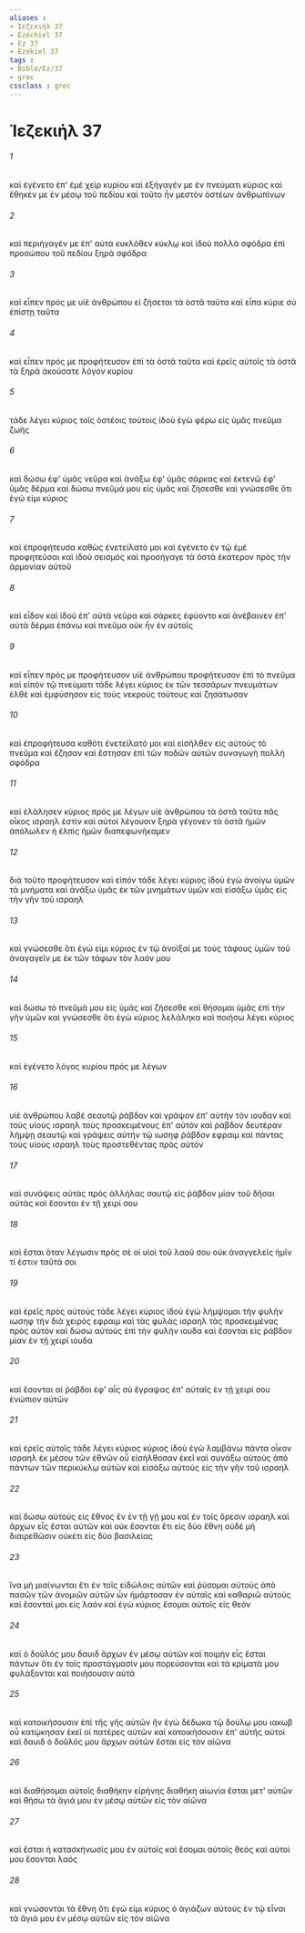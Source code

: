 ```yaml
---
aliases : 
- Ἰεζεκιήλ 37
- Ézéchiel 37
- Ez 37
- Ezekiel 37
tags : 
- Bible/Ez/37
- grec
cssclass : grec
---
```


# Ἰεζεκιήλ 37

###### 1
καὶ ἐγένετο ἐπ' ἐμὲ χεὶρ κυρίου καὶ ἐξήγαγέν με ἐν πνεύματι κύριος καὶ ἔθηκέν με ἐν μέσῳ τοῦ πεδίου καὶ τοῦτο ἦν μεστὸν ὀστέων ἀνθρωπίνων
###### 2
καὶ περιήγαγέν με ἐπ' αὐτὰ κυκλόθεν κύκλῳ καὶ ἰδοὺ πολλὰ σφόδρα ἐπὶ προσώπου τοῦ πεδίου ξηρὰ σφόδρα
###### 3
καὶ εἶπεν πρός με υἱὲ ἀνθρώπου εἰ ζήσεται τὰ ὀστᾶ ταῦτα καὶ εἶπα κύριε σὺ ἐπίστῃ ταῦτα
###### 4
καὶ εἶπεν πρός με προφήτευσον ἐπὶ τὰ ὀστᾶ ταῦτα καὶ ἐρεῖς αὐτοῖς τὰ ὀστᾶ τὰ ξηρά ἀκούσατε λόγον κυρίου
###### 5
τάδε λέγει κύριος τοῖς ὀστέοις τούτοις ἰδοὺ ἐγὼ φέρω εἰς ὑμᾶς πνεῦμα ζωῆς
###### 6
καὶ δώσω ἐφ' ὑμᾶς νεῦρα καὶ ἀνάξω ἐφ' ὑμᾶς σάρκας καὶ ἐκτενῶ ἐφ' ὑμᾶς δέρμα καὶ δώσω πνεῦμά μου εἰς ὑμᾶς καὶ ζήσεσθε καὶ γνώσεσθε ὅτι ἐγώ εἰμι κύριος
###### 7
καὶ ἐπροφήτευσα καθὼς ἐνετείλατό μοι καὶ ἐγένετο ἐν τῷ ἐμὲ προφητεῦσαι καὶ ἰδοὺ σεισμός καὶ προσήγαγε τὰ ὀστᾶ ἑκάτερον πρὸς τὴν ἁρμονίαν αὐτοῦ
###### 8
καὶ εἶδον καὶ ἰδοὺ ἐπ' αὐτὰ νεῦρα καὶ σάρκες ἐφύοντο καὶ ἀνέβαινεν ἐπ' αὐτὰ δέρμα ἐπάνω καὶ πνεῦμα οὐκ ἦν ἐν αὐτοῖς
###### 9
καὶ εἶπεν πρός με προφήτευσον υἱὲ ἀνθρώπου προφήτευσον ἐπὶ τὸ πνεῦμα καὶ εἰπὸν τῷ πνεύματι τάδε λέγει κύριος ἐκ τῶν τεσσάρων πνευμάτων ἐλθὲ καὶ ἐμφύσησον εἰς τοὺς νεκροὺς τούτους καὶ ζησάτωσαν
###### 10
καὶ ἐπροφήτευσα καθότι ἐνετείλατό μοι καὶ εἰσῆλθεν εἰς αὐτοὺς τὸ πνεῦμα καὶ ἔζησαν καὶ ἔστησαν ἐπὶ τῶν ποδῶν αὐτῶν συναγωγὴ πολλὴ σφόδρα
###### 11
καὶ ἐλάλησεν κύριος πρός με λέγων υἱὲ ἀνθρώπου τὰ ὀστᾶ ταῦτα πᾶς οἶκος ισραηλ ἐστίν καὶ αὐτοὶ λέγουσιν ξηρὰ γέγονεν τὰ ὀστᾶ ἡμῶν ἀπόλωλεν ἡ ἐλπὶς ἡμῶν διαπεφωνήκαμεν
###### 12
διὰ τοῦτο προφήτευσον καὶ εἰπόν τάδε λέγει κύριος ἰδοὺ ἐγὼ ἀνοίγω ὑμῶν τὰ μνήματα καὶ ἀνάξω ὑμᾶς ἐκ τῶν μνημάτων ὑμῶν καὶ εἰσάξω ὑμᾶς εἰς τὴν γῆν τοῦ ισραηλ
###### 13
καὶ γνώσεσθε ὅτι ἐγώ εἰμι κύριος ἐν τῷ ἀνοῖξαί με τοὺς τάφους ὑμῶν τοῦ ἀναγαγεῖν με ἐκ τῶν τάφων τὸν λαόν μου
###### 14
καὶ δώσω τὸ πνεῦμά μου εἰς ὑμᾶς καὶ ζήσεσθε καὶ θήσομαι ὑμᾶς ἐπὶ τὴν γῆν ὑμῶν καὶ γνώσεσθε ὅτι ἐγὼ κύριος λελάληκα καὶ ποιήσω λέγει κύριος
###### 15
καὶ ἐγένετο λόγος κυρίου πρός με λέγων
###### 16
υἱὲ ἀνθρώπου λαβὲ σεαυτῷ ῥάβδον καὶ γράψον ἐπ' αὐτὴν τὸν ιουδαν καὶ τοὺς υἱοὺς ισραηλ τοὺς προσκειμένους ἐπ' αὐτόν καὶ ῥάβδον δευτέραν λήμψῃ σεαυτῷ καὶ γράψεις αὐτήν τῷ ιωσηφ ῥάβδον εφραιμ καὶ πάντας τοὺς υἱοὺς ισραηλ τοὺς προστεθέντας πρὸς αὐτόν
###### 17
καὶ συνάψεις αὐτὰς πρὸς ἀλλήλας σαυτῷ εἰς ῥάβδον μίαν τοῦ δῆσαι αὐτάς καὶ ἔσονται ἐν τῇ χειρί σου
###### 18
καὶ ἔσται ὅταν λέγωσιν πρὸς σὲ οἱ υἱοὶ τοῦ λαοῦ σου οὐκ ἀναγγελεῖς ἡμῖν τί ἐστιν ταῦτά σοι
###### 19
καὶ ἐρεῖς πρὸς αὐτούς τάδε λέγει κύριος ἰδοὺ ἐγὼ λήμψομαι τὴν φυλὴν ιωσηφ τὴν διὰ χειρὸς εφραιμ καὶ τὰς φυλὰς ισραηλ τὰς προσκειμένας πρὸς αὐτὸν καὶ δώσω αὐτοὺς ἐπὶ τὴν φυλὴν ιουδα καὶ ἔσονται εἰς ῥάβδον μίαν ἐν τῇ χειρὶ ιουδα
###### 20
καὶ ἔσονται αἱ ῥάβδοι ἐφ' αἷς σὺ ἔγραψας ἐπ' αὐταῖς ἐν τῇ χειρί σου ἐνώπιον αὐτῶν
###### 21
καὶ ἐρεῖς αὐτοῖς τάδε λέγει κύριος κύριος ἰδοὺ ἐγὼ λαμβάνω πάντα οἶκον ισραηλ ἐκ μέσου τῶν ἐθνῶν οὗ εἰσήλθοσαν ἐκεῖ καὶ συνάξω αὐτοὺς ἀπὸ πάντων τῶν περικύκλῳ αὐτῶν καὶ εἰσάξω αὐτοὺς εἰς τὴν γῆν τοῦ ισραηλ
###### 22
καὶ δώσω αὐτοὺς εἰς ἔθνος ἓν ἐν τῇ γῇ μου καὶ ἐν τοῖς ὄρεσιν ισραηλ καὶ ἄρχων εἷς ἔσται αὐτῶν καὶ οὐκ ἔσονται ἔτι εἰς δύο ἔθνη οὐδὲ μὴ διαιρεθῶσιν οὐκέτι εἰς δύο βασιλείας
###### 23
ἵνα μὴ μιαίνωνται ἔτι ἐν τοῖς εἰδώλοις αὐτῶν καὶ ῥύσομαι αὐτοὺς ἀπὸ πασῶν τῶν ἀνομιῶν αὐτῶν ὧν ἡμάρτοσαν ἐν αὐταῖς καὶ καθαριῶ αὐτούς καὶ ἔσονταί μοι εἰς λαόν καὶ ἐγὼ κύριος ἔσομαι αὐτοῖς εἰς θεόν
###### 24
καὶ ὁ δοῦλός μου δαυιδ ἄρχων ἐν μέσῳ αὐτῶν καὶ ποιμὴν εἷς ἔσται πάντων ὅτι ἐν τοῖς προστάγμασίν μου πορεύσονται καὶ τὰ κρίματά μου φυλάξονται καὶ ποιήσουσιν αὐτά
###### 25
καὶ κατοικήσουσιν ἐπὶ τῆς γῆς αὐτῶν ἣν ἐγὼ δέδωκα τῷ δούλῳ μου ιακωβ οὗ κατῴκησαν ἐκεῖ οἱ πατέρες αὐτῶν καὶ κατοικήσουσιν ἐπ' αὐτῆς αὐτοί καὶ δαυιδ ὁ δοῦλός μου ἄρχων αὐτῶν ἔσται εἰς τὸν αἰῶνα
###### 26
καὶ διαθήσομαι αὐτοῖς διαθήκην εἰρήνης διαθήκη αἰωνία ἔσται μετ' αὐτῶν καὶ θήσω τὰ ἅγιά μου ἐν μέσῳ αὐτῶν εἰς τὸν αἰῶνα
###### 27
καὶ ἔσται ἡ κατασκήνωσίς μου ἐν αὐτοῖς καὶ ἔσομαι αὐτοῖς θεός καὶ αὐτοί μου ἔσονται λαός
###### 28
καὶ γνώσονται τὰ ἔθνη ὅτι ἐγώ εἰμι κύριος ὁ ἁγιάζων αὐτοὺς ἐν τῷ εἶναι τὰ ἅγιά μου ἐν μέσῳ αὐτῶν εἰς τὸν αἰῶνα
